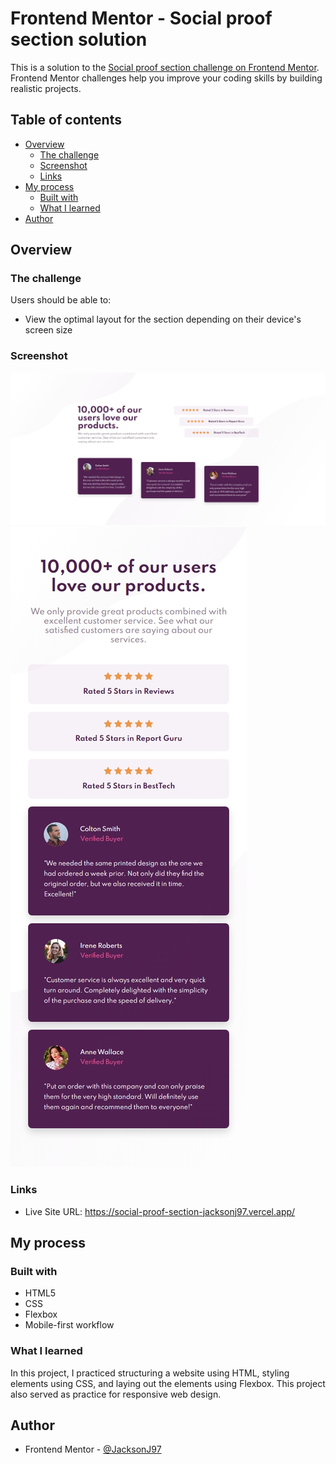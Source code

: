 # Frontend Mentor - Social proof section solution

This is a solution to the [Social proof section challenge on Frontend Mentor](https://www.frontendmentor.io/challenges/social-proof-section-6e0qTv_bA). Frontend Mentor challenges help you improve your coding skills by building realistic projects.

## Table of contents

- [Overview](#overview)
  - [The challenge](#the-challenge)
  - [Screenshot](#screenshot)
  - [Links](#links)
- [My process](#my-process)
  - [Built with](#built-with)
  - [What I learned](#what-i-learned)
- [Author](#author)

## Overview

### The challenge

Users should be able to:

- View the optimal layout for the section depending on their device's screen size

### Screenshot

![Desktop view](./design/final-desktop.jpg)
![Mobile view](./design/final-mobile.jpg)

### Links

- Live Site URL: https://social-proof-section-jacksonj97.vercel.app/

## My process

### Built with

- HTML5
- CSS
- Flexbox
- Mobile-first workflow

### What I learned

In this project, I practiced structuring a website using HTML, styling elements using CSS, and laying out the elements using Flexbox. This project also served as practice for responsive web design.

## Author

- Frontend Mentor - [@JacksonJ97](https://www.frontendmentor.io/profile/JacksonJ97)
